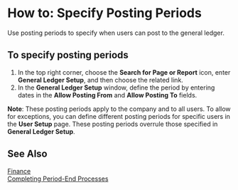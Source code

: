 <properties
	pageTitle="How to: Specify Posting Periods | Financials"
	description="Explains how to set posting start and end dates."
	services="project-madeira"
	documentationCenter=""
	authors="jswymer"
	manager="edupont"
	editor=""/>

<tags
    ms.service="project-madeira"
    ms.topic="article"
    ms.devlang="na"
    ms.tgt_pltfrm="na"
    ms.workload="na"
    ms.date="05/12/2016"
    ms.author="jswymer" />

# How to: Specify Posting Periods
Use posting periods to specify when users can post to the general ledger.  
  
## To specify posting periods
1. In the top right corner, choose the **Search for Page or Report** icon, enter **General Ledger Setup**, and then choose the related link.  
2. In the **General Ledger Setup** window, define the period by entering dates in the **Allow Posting From** and **Allow Posting To** fields.  
  
**Note**: These posting periods apply to the company and to all users. To allow for exceptions, you can define different posting periods for specific users in the **User Setup** page. These posting periods overrule those specified in **General Ledger Setup**.  
  
## See Also  
[Finance](finance.md)  
[Completing Period-End Processes](year-how-complete-period-end-processes.md)
